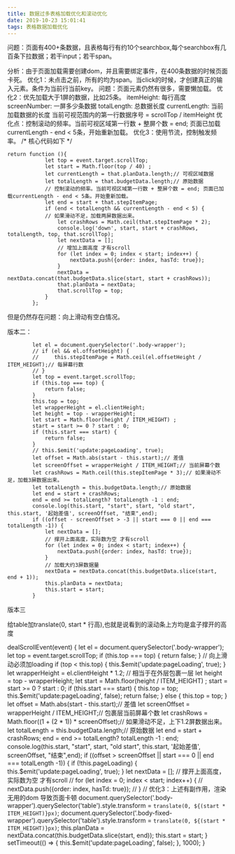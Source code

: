 ```yaml
---
title: 数据过多表格加载优化和滚动优化
date: 2019-10-23 15:01:41
tags: 表格数据加载优化
---
```


问题：页面有400+条数据，且表格每行有约10个searchbox,每个searchbox有几百条下拉数据；若干input；若干span。
<!--more-->
分析：由于页面加载需要创建dom，并且需要绑定事件，在400条数据的时候页面卡死。
优化1：未点击之前，所有的均为span。当click的时候，才创建真正的输入元素。条件为当前行当前key。
问题：页面元素仍然有很多，需要懒加载。
优化2：优先加载大于1屏的数据，比如25条。
itemHeight: 每行高度
screenNumber: 一屏多少条数据
totalLength: 总数据长度
currentLength: 当前加载数据的长度
当前可视范围内的第一行数据序号 = scrollTop / itemHeight
优化点：控制滚动的频率。当前可视区域第一行数 + 整屏个数 = end; 页面已加载currentLength - end < 5条，开始重新加载。
优化3：使用节流，控制触发频率。
/* 核心代码如下 */
```
return function (){
            let top = event.target.scrollTop;
            let start = Math.floor(top / 40) ;
            let currentLength = that.planData.length;// 可视区域数据
            let totalLength = that.budgetData.length;// 原始数据
            // 控制滚动的频率。当前可视区域第一行数 + 整屏个数 = end; 页面已加载currentLength - end < 5条。开始重新加载。
            let end = start + that.stepItemPage;
            if (end < totalLength && currentLength - end < 5) {
            // 如果滑动不足，加载两屏数据出来。
                let crashRows = Math.ceil(that.stepItemPage * 2);
                console.log('down', start, start + crashRows, totalLength, top, that.scrollTop);
                let nextData = [];
                // 增加上面高度 才有scroll
                for (let index = 0; index < start; index++) {
                    nextData.push({order: index, hasTd: true});
                }
                nextData = nextData.concat(that.budgetData.slice(start, start + crashRows));
                that.planData = nextData;
                that.scrollTop = top;
            }
        };
```
但是仍然存在问题：向上滑动有空白情况。

版本二：


            let el = document.querySelector('.body-wrapper');
            // if (el && el.offsetHeight) {
            //     this.stepItemPage = Math.ceil(el.offsetHeight / ITEM_HEIGHT);// 每屏幕行数
            // }
            let top = event.target.scrollTop;
            if (this.top === top) {
                return false;
            }
            this.top = top;
            let wrapperHeight = el.clientHeight;
            let height = top - wrapperHeight;
            let start = Math.floor(height / ITEM_HEIGHT) ;
            start = start >= 0 ? start : 0;
            if (this.start === start) {
                return false;
            }
            // this.$emit('update:pageLoading', true);
            let offset = Math.abs(start - this.start);// 差值
            let screenOffset = wrapperHeight / ITEM_HEIGHT;// 当前屏幕个数
            let crashRows = Math.ceil(this.stepItemPage * 3);// 如果滑动不足，加载3屏数据出来。
            let totalLength = this.budgetData.length;// 原始数据
            let end = start + crashRows;
            end = end >= totalLength? totalLength -1 : end;
            console.log(this.start, "start", start, "old start", this.start, '起始差值', screenOffset, "结束",end);
            if ((offset - screenOffset > -3 || start === 0 || end === totalLength -1)) {
                let nextData = [];
                // 撑开上面高度，实际数为空 才有scroll
                for (let index = 0; index < start; index++) {
                    nextData.push({order: index, hasTd: true});
                }
                // 加载大约3屏数据量
                nextData = nextData.concat(this.budgetData.slice(start, end + 1));
                this.planData = nextData;
                this.start = start;
            }
版本三

给table加translate(0, start * 行高),也就是说看到的滚动条上方均是盒子撑开的高度

 dealScrollEvent(event) {
            let el = document.querySelector('.body-wrapper');
            let top = event.target.scrollTop;
            if (this.top === top) {
                return false;
            }
            // 向上滑动必须加loading
            if (top < this.top) {
                this.$emit('update:pageLoading', true);
            }
            let wrapperHeight = el.clientHeight * 1.2; // 相当于在外层包裹一层
            let height = top - wrapperHeight;
            let start = Math.floor(height / ITEM_HEIGHT) ;
            start = start >= 0 ? start : 0;
            if (this.start === start) {
                this.top = top;
                this.$emit('update:pageLoading', false);
                return false;
            } else {
                this.top = top;
            }
            let offset = Math.abs(start - this.start);// 差值
            let screenOffset = wrapperHeight / ITEM_HEIGHT;// 包裹层当前屏幕个数
            let crashRows = Math.floor((1 + (2 * 1)) * screenOffset);// 如果滑动不足，上下1.2屏数据出来。
            let totalLength = this.budgetData.length;// 原始数据
            let end = start + crashRows;
            end = end >= totalLength? totalLength -1 : end;
            console.log(this.start, "start", start, "old start", this.start, '起始差值', screenOffset, "结束",end);
            if ((offset > screenOffset  || start === 0 || end === totalLength -1)) {
                if (!this.pageLoading) {
                    this.$emit('update:pageLoading', true);
                }
                let nextData = [];
                // 撑开上面高度，实际数为空 才有scroll
                // for (let index = 0; index < start; index++) {
                //     nextData.push({order: index, hasTd: true});
                // }
                // 优化3：上述有副作用，渲染无用的dom 导致页面卡顿
                document.querySelector('.body-wrapper').querySelector('table').style.transform = `translate(0, ${(start * ITEM_HEIGHT)}px)`;
                document.querySelector('.body-fixed-wrapper').querySelector('table').style.transform = `translate(0, ${(start * ITEM_HEIGHT)}px)`;
                this.planData = nextData.concat(this.budgetData.slice(start, end));
                this.start = start;
            }
            setTimeout(() => {
                this.$emit('update:pageLoading', false);
            }, 1000);
        }




